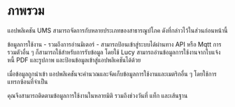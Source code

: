 # ภาพรวม

แอปพลิเคชัน UMS สามารถจัดการกับหลายประเภทของสาธารณูปโภค ดังที่กล่าวไว้ในส่วนก่อนหน้านี้

ข้อมูลการใช้งาน - รวมถึงการอ่านมิเตอร์ - สามารถป้อนเข้าสู่ระบบได้ผ่านทาง API หรือ Mqtt การรวมตัวอื่น ๆ ก็สามารถใช้สำหรับการรับข้อมูล โดยใช้ Lucy สามารถอ่านข้อมูลการใช้งานจากใบแจ้งหนี้ PDF และรูปภาพ และป้อนข้อมูลเข้าสู่แอปพลิเคชันได้ด้วย

เมื่อข้อมูลถูกนำเข้า แอปพลิเคชันจะคำนวณและจัดเก็บข้อมูลการใช้งานและเมตริกอื่น ๆ โดยใช้การแทรกซ้อนที่จำเป็น

คุณจึงสามารถติดตามข้อมูลการใช้งานในหลายมิติ รวมถึงช่วงวันที่ แท็ก และเส้นฐาน